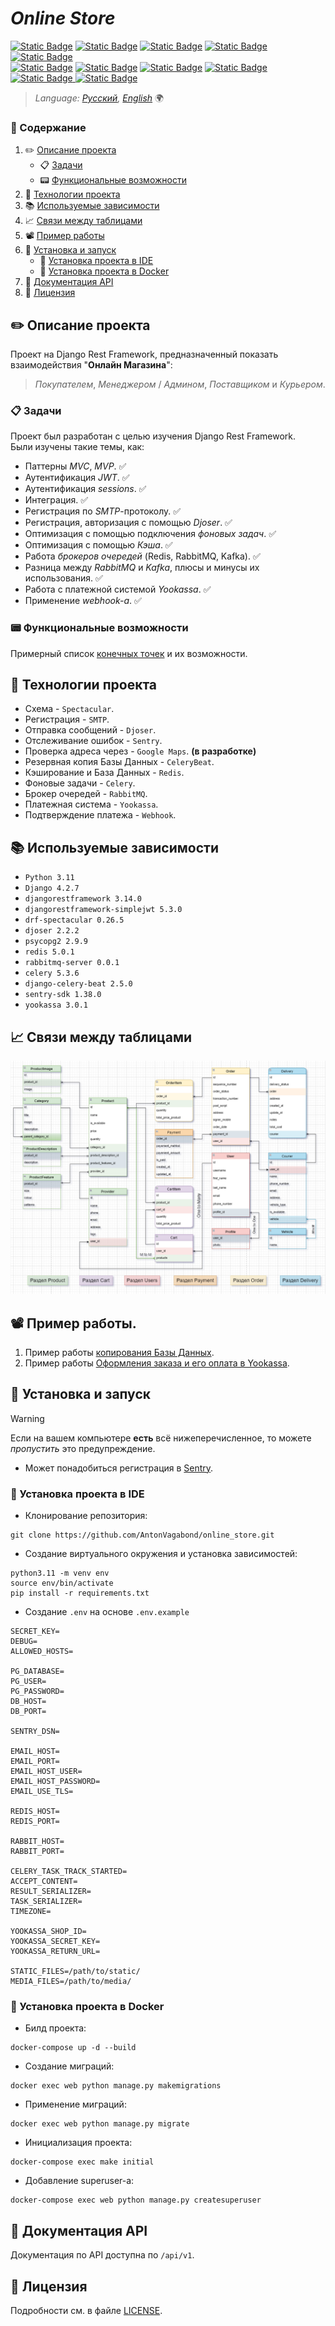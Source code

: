 # _Online Store_
[![Static Badge](https://img.shields.io/badge/Python-blue?style=flat&logo=Python&labelColor=ffff99&color=0066ff)](https://www.python.org)
[![Static Badge](https://img.shields.io/badge/-Django-006400?style=&logo=django)](https://www.djangoproject.com)
[![Static Badge](https://img.shields.io/badge/Django%20Rest%20Framework-FF4500?logo=data%3Aimage%2Fpng%3Bbase64%2CiVBORw0KGgoAAAANSUhEUgAAACAAAAAgAQMAAABJtOi3AAAABlBMVEUAAACjAAB%2BWVr2AAAAAXRSTlMAQObYZgAAADBJREFUeAFjgAD2B0BC%2FgeQsP8DI%2Br%2FYSMQSmA6%2BD8ACeYDDHAA5oIlyDQU4iAwAAC4HiJpG4n1oQAAAABJRU5ErkJggg%3D%3D&labelColor=white)](https://www.django-rest-framework.org)
[![Static Badge](https://img.shields.io/badge/Swagger-3CB371?logo=swagger&logoColor=black)](https://swagger.io)
[![Static Badge](https://img.shields.io/badge/PostgreSQL-blue?style=flat&logo=postgresql&labelColor=white)](https://www.postgresql.org)\
[![Static Badge](https://img.shields.io/badge/Celery-006400?style=flat&logo=Celery&logoColor=green)](https://docs.celeryq.dev/en/stable/)
[![Static Badge](https://img.shields.io/badge/Redis-ff5050?style=flat&logo=Redis&labelColor=white)](https://redis.io)
[![Static Badge](https://img.shields.io/badge/RabbitMQ-white?style=flat&logo=RabbitMQ)](https://www.rabbitmq.com)
[![Static Badge](https://img.shields.io/badge/Sentry-800080?style=flat&logo=Sentry&logoColor=800080&labelColor=white)](https://sentry.io)
[![Static Badge](https://img.shields.io/badge/yookassa-blue?logo=data%3Aimage%2Fpng%3Bbase64%2CiVBORw0KGgoAAAANSUhEUgAAACAAAAAgCAYAAABzenr0AAAClklEQVR4AWIYumAU1AF4rQdYuYIoAMOntm3bjmvbbVC3wbPj2o3aoI5quw1r27a5etb0z325q%2BzcfZ7kWw7OHWeJRNoEsOtFIOI3%2FklhJb9GbKV4b46hmIcwLMRotCOA8p68%2F%2BCS%2FKcIh0jCL7PxshiGnXiNZGRBIRtp%2BIzjmEEgVXN6xElZh%2BZprJiFo4wub4GtcEAhmFScQj%2BJ%2BmsEQEDuALqhh4VuqAKBoBeuQ%2BXDe0ySBHPeEAwfruIvfgfwB58xAIKOuAtVAN8w2hjOqF9GABuDdR%2BG0G0VeT8CVQgeo62xgvgwAnaLzCkYjNlIhyokmyTKXlr4UAc3LTImYzouQFlIwyOcw004oSx8RV%2BRKJfwYYNFRhfWB%2BmlD5iPeiiH6hiFG1Aa2VhtzuzRSNFkTMQlZEMF8A%2FjIQF0wTMojetmxoZ4ajEJf0Jp7GYylTYbNVIU7xHgnd%2FioTR%2BCRlhK8mXbZpMWciA0giDSLjfXh%2Fu7oWBcGnKpnOoJJkZZyIjHwGEQ3gI8Ulhf816B1gEkEY3OcyMLfEuf0PgKA3PEIQTTOhfcwhioTR%2BiJEojDL8sD%2Bfk3ACJIBOeAKlccn%2FQFqEbM0ydARZhgv8luFwXA2yDJf4B9AZ3zQb0cU8bkQOKAsf0cP%2FWK6A08W0FdOrzpJeAdgQcNKkFMFhdA8tEPBi0hc277WKYRB0wB2oAviMYcbFZkpGwLteJURiLVZjOdr4XUiuQeXDG4yVCFdOXWFOi8tmhBfv228U6D5sgT0PV7Lj6C3RNnedeU5GwWjkBFKW9yEWl9JUfMZRTEMVo3y4AyhQinR49ZRxLW%2BGIZjrfS0nyLYoZ%2BY1Go6x%2FR8VOyZ5oODE0zEphOL8Z%2BAgH5RgFAAAnJyfQ6tNOroAAAAASUVORK5CYII%3D&labelColor=white)
](https://yookassa.ru)
[![Static Badge](https://img.shields.io/badge/webhook-%23ff0066?logo=data%3Aimage%2Fpng%3Bbase64%2CiVBORw0KGgoAAAANSUhEUgAAAFwAAABcCAMAAADUMSJqAAAAwFBMVEX%2F%2F%2F82R0%2Fr6%2BvnHmL19fXt7e329vbs7Oz39%2Ff09PT4%2BPjv7%2B%2Fz8%2FP5%2Bfn7%2B%2Fvy8vL8%2FPzw8PDx8fH%2B%2Fv7u7u76%2BvoqPkfmAFUYMTyQlpoeNT%2FmAFn5%2F%2F8wQkvDxsjmD13c3t%2B3u70HKTVOW2Jga3H3wc%2FnN23319%2Fs9PL56%2B%2Frao1pc3ihpqnxscFXY2mGjZHmAE12f4TP0tPs3%2BLrdZbshKD1q77pRXbqlKvpUHvryNLqtcLtjafqXoUAABpCUVn7o1AhAAALy0lEQVRogbVabVfqvBINtU2TtulL0hSoBYuI4BFBUY8ez3Ou%2F%2F9f3UmalJYXPWs993aRL6ydYbqTzOyZgBDyfIFCTyDuxSjxGKIeQdhzUeBRxLwExV6GhBci5HsKjFAO4KwFB8j1MCItmGuwUGB4fAfwDuAdwDuAd8C4A8adCEmHo9QBrANYx2mGB%2BDQSRF3JIocMO6AcQAzAMddsHZF%2B%2B4D2ge0D2gfI%2ByDeR%2FM%2B2DeN644HXDmgy8%2B%2BOKTE%2BAcwJ72%2B7Qr8J4OvKcDpDh5Y1i583cv6usJAnme4hxc8STQGGjOXeCceFHLeerlje%2FK71yDG86jFkxhkRIkNbh5UfG%2F4%2FzEi6IwFyLMU5HlsUhyJqIc0DlwnoP5HHzPYUYO7uTwEx6AcxgKzHMwDWCaEw0mOdVgmXMDDsGN%2Fwvnnl5Q8DsEv0PwOwS%2Fw0DQEAs3dAUJqQjCRLCQizjMRBpmCK1WCHEAcwAnGkw0GGtwBODEgEPx95yD7%2F7zcvHwsFg%2Bw4HK%2FopznqVplsVpksk0yoKUZiR1M5zizE1JRtMgi1KZRQgtXm4vh0P4DC%2FfXj8EijLWTuiCWZbABJ6mIf87zlfhz4vh1UX7XA1vF274PedxzLmME87iiAcwSEw5Tl3uppjTmPAoDni1uBheHDzDt2XVgGMAx3twFDOexJLzOD7Fud93Raxejkxr799X8TecJ4mUScJklAR60IRIN8ESJ64ehGa%2FLk%2FYVs7%2FIFEDthNIQmWQRJLBkDw55twELuKDK34C5%2BH26rTti4vLH6uDwGU4R4ZzxqIo0INGBAZmrh4uw2rQ4Nfe9pXaK8POe1y%2BVF1wRBmBEUSRHuyQ814MpUiuXltbV49v74uPj8X77WP7e8OHVf9F%2B5xTGgTNIHq4emA9MGUfj3sv76qKSEmqavmjXeHLO9KCXT2IHmAxooZzdIbz1a11%2B%2BJjZWMiBIHf9n2uflQHnIsO54S4rhq4M1w7qgfj4tVbVhEXCwEjxS6uni0zj0tpJ%2BDO0Fa%2F4bxdzWcIWlG9vp%2FP72cOF2i1NL5fvXzBOYbHPTPI0jD%2B%2BFFhLNZlMYGnLGYpxtVPy8wd6U3qPF9yXr1fGmKBb7odDcwzWrsCVWY5hr%2FlWc77bPcYJ9Vbw8pwSUi6LgftM9rBpnkwv%2FxakVOsw%2FiS88os5xuA%2FMne9mCyifyUGeO%2F2FnOA7Ozu7u72bAY3w3NmlWEzTqOK9cJkWa1r5jb3%2BHEnp0vOV82xi9%2FrnK0LbrGyzXKVi%2BN8cfznNPDyELVcNWIrfGHgKL7Li2DYoxo9WqMJ1JNwPQwutCvOM8%2FrOdI0EPjPEXWOPXOca4iOetF8jY4u8%2BG838qFoz7tExxUP0weymIVCTvR3MGeYJ9yTkxxv%2BsQlRf9zxPEM%2F%2FXF0q87fV2XiemAya2AyaQFJMICnCqGx0uqOxuO%2B4XmxRHCXV3eL1bTj8U5kJNosmJosmX%2BqWyuwHIN3JeLFnfTLXiturEHl%2BWLCzOTROuVYtexHiQvbHkP0JDxY2KKaco3qw971cY9aAE9iIGgyqhe9VS5xlaXzMeSedS8cExctXcIWz8XVp7Y9E8oVAs5xnRinyUDbiLwPxl2GBMyrIyuy2i%2BFPAQIQRbtZYVmXSloCmGowSMuskZayKy2%2F1Ip3Np8N35s8hO1JLZ2%2F0IpH6hxEK7hiVG7V5ufhn7tVqJS5MT65V%2Bpcq1zcSuJIgDoXIOdBxiuV%2BxXnzKHCJlHQFT%2F1S9rQO5qKb7WiqkBtkcNVkQOFQlNZUF1ZLPdS7vKWw5zkc2K2IzKVBTaVxUEJpUrXb%2FT5arGXEa%2Ba96lxvZzx7zjvV6E6cLUVdKRj0UMri5ymbN3Y0wTlnwW3FbSf6Sq0qaB9U%2Bb0OIcZrSv77bhoaqK8HtmTJOHN00wCV%2BwE5%2F4JIcqQqFXQBc7B7%2BrDntJfbcH1ZDd7PRvfzz8%2F5zfbGUYZPVrQbmkZa%2FPhev6fnVoh5YrvvlnH7zxTh4Z1e06V2IC1nRTF9XyKeXJQ%2Bx8saI5mg3JSrLlZ0JWVJ5fv%2ByKX9oO72fjl5yw9bCz0aEH1p9oLk5uGFse9s6t5u%2FL2dWhSHhtXizAHPru0NAtqjONZaTZxGugFtdkGNNeqU%2BRG69PWJ8UUjOdtY8H0ClSPw0NrK6rKaaAbC%2B1qKs3l%2B83IYcJ8ctL6YDQLUNpuxQ7ndNYKtmIcI%2BV7q6BVYdttLExbKCznpGe9c4hyffxVXwnt9hPKjYT9YrWiWk0BJxp5nmlC5eYkgSr9vLmfF2Unj%2ByipinSbSz4uAUUxbhWh%2BjusV3Nw8YCqktl%2Bh6iFwbZNt0WdvZkQLuNhSbk7jXVaBsJDlF0ZVdz%2BFHpKNptiOCnYrSpEVG5JQT79b1d42JMIFXk3cYCqtvFnEFOgFhU%2Fbar%2BXKimeM58ylJ4UBLJEPVnUOtmizqzHBu01z8ZJbleorcEOLL4rddzaHLm8wlVJ%2FD5kSaCEhzAu1ms11AsCCB3Wug9SDVqTRnOfeM6CnHCLmru5fHyzYHPaCTzRw%2FRi5fw1qW5WgbQiAS9uCOmlaeB9JCNUS4azLvZC5cXn1cdSrbt1XUqoUGnMlGi0T5xlBRDGqWBll7SlAjLYwrrhGa8D3Nl91GwnAZwh6PoEyIoma4MAgMxj%2FbDTYpHMSStfHwyTYWeAxSTgafBhQnRHSrfSg04wDPxqeersKb3KRumpgvPlkj50yCdpqvi23sx4teB%2BQqQSJ6KosTTy8EXO%2Fg5W7MV3XTEWW6IeKa01msY2kVos2cC6BheyaUdJ5inSbS8FLUsZbQDefcZN1yBjXgr77xnyCgtycC%2BMEDRPvEbIuyNo2FSDVFUmt8GlD51jf%2BXpH2EHxl%2FB6x2BykcodZp7FgzicY96s%2FfeMPR0XLGc8hURtayl0jRptmCK6bnyzGadDGQrMVnzFF35pWjEqaGvomDtOlohEWtfn5DWzj58eObUj6Pqf2YF%2F3nn5pCtlcmg09MPvctC9Sk1pKh%2BDqn85eHC4DKM3NJlgzQqCeJK4eQScBQJKIsTTvP7kRTXluhejWbnQ3QNW%2BE%2FT4sIK61ThU7vJGc4WQ6DhkxvW%2B17AVUHBZI%2BukiS2qjQEfZr0oa4aV76pQg2rto8KusOm4QN1%2BSeASMS10l6Qo16Jj47oOdHPExhbfrtlkTkDMVc%2F%2F%2FLp9%2B%2FNAVlCS7fahdB8TuVNjiOXZ%2Bn4zv1lzAUrEnVgT2HBu21Bx694NhvBMqsqFEbiuaPUVvJTtWQViNxk4MSZEpgTHMcNQm1uBOprC0riUkJbzLLcrXcxrCsIC6lalcVErCcBx20AL6ewaAuEuzhlUxEpYEij2rOObbmOhafuxVi1MinGIZBDEUnZS46CIVAdCgWX6pL8tn2okGAnSWDjj0p6z611sW397GtOnffq%2Fvlnv6t10%2FTlqj%2BZol%2Fn2UGxsYTSaj6cKd3PdzoVUtm8smIZIwFzakVGwAUZl2QmqMCfSYYgxth31cKMurriJmQX2Ci7n82wIKbekI0SfTktFvWDS6zUW2hY3duZnQutoq3vhvAHH8pz18oZK0xA5bizQk7Mmo5mbd3ULhL%2FRiZecgA95r7HQu1ZwY9D%2BR1Pua8QTBYSRaXCa7jblofnycwpJO1LZswEfFbmBv550FggWbLND%2BQndgmfzUQ83WKvuQ0%2F881CJEWmbIoLyFE2f5mqvgNiZbMY7gVrVEoZ75QLbuB5vigZXzLdTycT%2BKifTVzmnLkRihGHzzmbT2oMa8PzFn3qf3RSAuyyg5HRjAdQi71yf6cZCFqA4IqAx9z0OrRS1JO6AMVTRMoJoYRsLveuzrxsL%2F%2FLiL%2FSsQofiPD9uLLCcqytLENygzD1PKfRGznMNPmgs6CtLo87%2ForHwry5bhS7O1DUx9wBrronbxkJ7Na96HJ69x0%2BP7vFJ5x6%2FqYjUNfHJxsL%2FhnPTWDh5Nd80FqSfda7mO%2BBMd1DgRVvw4T3%2BcWMBVglccR3TWPh3fyro%2Fx0iOvg7hOz%2BHcIzf4cID%2F4OgU%2F8HUKD%2FwsTjFJzpJbIUQAAAABJRU5ErkJggg%3D%3D&labelColor=white)](https://www.mango-office.ru/products/calltracking/for-marketing/osnovy/webhook-i-kak-ego-ispolzovat/)


>_Language: [Русский](README.md), [English](docs/README.en.md)_ 🌍

### 📃 Содержание
1. ✏️ [Описание проекта](#project_desc)
   - 📋 [Задачи](#goals)
   - 📟 [Функциональные возможности](#func_abilities)
2. 📱 [Технологии проекта](#project_technologies)
3. 📚 [Используемые зависимости](#dependencies_used)
4. 📈 [Связи между таблицами](#table)
5. 📽️ [Пример работы](#example_work)
6. 🔌 [Установка и запуск](#installation_and_launch)
   - 📔 [Установка проекта в IDE](#installation_ide)
   - 🐳 [Установка проекта в Docker](#installation_docker)
7. 📗 [Документация API](#documentation_api)
8. 🔐 [Лицензия](#license)

<a name="project_desc"></a> 
## ✏️ Описание проекта ##
Проект на Django Rest Framework, предназначенный показать взаимодействия
"**Онлайн Магазина**":  
>_Покупателем_, _Менеджером_ / _Админом_, _Поставщиком_ и _Курьером_.

<a name="goals"></a>
### 📋 Задачи ###
Проект был разработан с целью изучения Django Rest Framework.\
Были изучены такие темы, как:
- Паттерны _MVC_, _MVP_. ✅
- Аутентификация _JWT_. ✅
- Аутентификация _sessions_. ✅
- Интеграция. ✅
- Регистрация по _SMTP_-протоколу. ✅
- Регистрация, авторизация с помощью _Djoser_. ✅
- Оптимизация с помощью подключения _фоновых задач_. ✅
- Оптимизация с помощью _Кэша_. ✅
- Работа _брокеров очередей_ (Redis, RabbitMQ, Kafka). ✅
- Разница между _RabbitMQ_ и _Kafka_, плюсы и минусы их использования. ✅
- Работа с платежной системой _Yookassa_. ✅
- Применение _webhook-а_. ✅

<a name="func_abilities"></a> 
### 📟 Функциональные возможности ###
Примерный список [конечных точек](docs/endpoints/Endpoints.md) и их возможности.


<a name="project_technologies"></a>
## 📱 Технологии проекта ##
- Схема - `Spectacular`.
- Регистрация - `SMTP`.
- Отправка сообщений - `Djoser`.
- Отслеживание ошибок - `Sentry`.
- Проверка адреса через - `Google Maps`. **(в разработке)**
- Резервная копия Базы Данных - `CeleryBeat`.
- Кэширование и База Данных - `Redis`.
- Фоновые задачи - `Celery`.
- Брокер очередей - `RabbitMQ`.
- Платежная система - `Yookassa`.
- Подтверждение платежа - `Webhook`.

<a name="dependencies_used"></a>
## 📚 Используемые зависимости ##
- `Python 3.11`
- `Django 4.2.7`
- `djangorestframework 3.14.0`
- `djangorestframework-simplejwt 5.3.0`
- `drf-spectacular 0.26.5`
- `djoser 2.2.2`
- `psycopg2 2.9.9`
- `redis 5.0.1`
- `rabbitmq-server 0.0.1`
- `celery 5.3.6`
- `django-celery-beat 2.5.0`
- `sentry-sdk 1.38.0`
- `yookassa 3.0.1`

<a name="table"></a>
## 📈 Связи между таблицами ##
![img.png](docs/images/img.png)

<a name="example_work"></a>
## 📽️ Пример работы. ##
1. Пример работы [копирования Базы Данных](docs/videos/Postman_t9M2iW3Xku.mp4).
2. Пример работы [Оформления заказа и его оплата в Yookassa](docs/videos/pycharm64_Jr15ACpje5.mp4).

<a name="installation_and_launch"></a>
## 🔌 Установка и запуск ##
> [!WARNING]
> Если на вашем компьютере **есть** всё нижеперечисленное, то можете _пропустить_ это предупреждение.
> - Может понадобиться регистрация в [Sentry](https://sentry.io).

<a name="installation_ide"></a>
### 📔 Установка проекта в IDE ##
- Клонирование репозитория:
```text
git clone https://github.com/AntonVagabond/online_store.git
```
- Создание виртуального окружения и установка зависимостей:
```text
python3.11 -m venv env
source env/bin/activate
pip install -r requirements.txt
```
- Создание `.env` на основе `.env.example`
```.env
SECRET_KEY=
DEBUG=
ALLOWED_HOSTS=

PG_DATABASE=
PG_USER=
PG_PASSWORD=
DB_HOST=
DB_PORT=

SENTRY_DSN=

EMAIL_HOST=
EMAIL_PORT=
EMAIL_HOST_USER=
EMAIL_HOST_PASSWORD=
EMAIL_USE_TLS=

REDIS_HOST=
REDIS_PORT=

RABBIT_HOST=
RABBIT_PORT=

CELERY_TASK_TRACK_STARTED=
ACCEPT_CONTENT=
RESULT_SERIALIZER=
TASK_SERIALIZER=
TIMEZONE=

YOOKASSA_SHOP_ID=
YOOKASSA_SECRET_KEY=
YOOKASSA_RETURN_URL=

STATIC_FILES=/path/to/static/
MEDIA_FILES=/path/to/media/
```

<a name="installation_docker"></a>
### 🐳 Установка проекта в Docker ###
- Билд проекта:
```docker
docker-compose up -d --build
```
- Создание миграций:
```docker
docker exec web python manage.py makemigrations
```
- Применение миграций:
```docker
docker exec web python manage.py migrate
```
- Инициализация проекта:
```docker
docker-compose exec make initial
```
- Добавление superuser-а:
```
docker-compose exec web python manage.py createsuperuser
```

<a name="documentation_api"></a>
## 📗 Документация API ##
Документация по API доступна по `/api/v1`.

<a name="license"></a>
## 🔐 Лицензия ##
Подробности см. в файле [LICENSE](LICENSE).